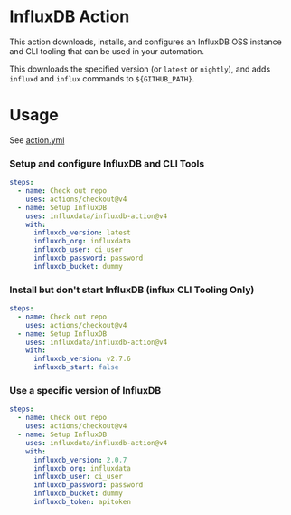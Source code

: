 # InfluxDB Action

This action downloads, installs, and configures an InfluxDB OSS instance and CLI tooling that can be used in your automation.

This downloads the specified version (or `latest` or `nightly`), and adds `influxd` and `influx` commands to `${GITHUB_PATH}`.

# Usage

See [action.yml](action.yml)

### Setup and configure InfluxDB and CLI Tools
```yaml
steps:
  - name: Check out repo
    uses: actions/checkout@v4
  - name: Setup InfluxDB
    uses: influxdata/influxdb-action@v4
    with:
      influxdb_version: latest
      influxdb_org: influxdata
      influxdb_user: ci_user
      influxdb_password: password
      influxdb_bucket: dummy
```

### Install but don't start InfluxDB (influx CLI Tooling Only)
```yaml
steps:
  - name: Check out repo
    uses: actions/checkout@v4
  - name: Setup InfluxDB
    uses: influxdata/influxdb-action@v4
    with:
      influxdb_version: v2.7.6
      influxdb_start: false
```

### Use a specific version of InfluxDB
```yaml
steps:
  - name: Check out repo
    uses: actions/checkout@v4
  - name: Setup InfluxDB
    uses: influxdata/influxdb-action@v4
    with:
      influxdb_version: 2.0.7
      influxdb_org: influxdata
      influxdb_user: ci_user
      influxdb_password: password
      influxdb_bucket: dummy
      influxdb_token: apitoken
```
